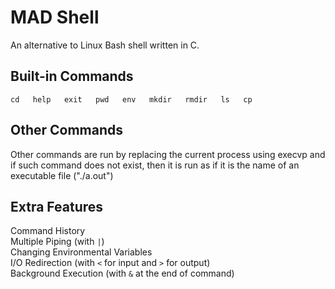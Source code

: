 # MAD Shell

An alternative to Linux Bash shell written in C.

## Built-in Commands
``
cd  
help  
exit  
pwd  
env  
mkdir  
rmdir  
ls  
cp  
``

## Other Commands

Other commands are run by replacing the current process using execvp and if such command does not exist, then it is run as if it is the name of an executable file ("./a.out")

## Extra Features

Command History   
Multiple Piping (with `|`)  
Changing Environmental Variables  
I/O Redirection (with `<` for input and `>` for output)  
Background Execution (with `&` at the end of command)  